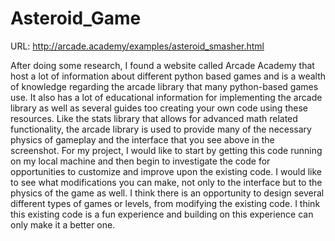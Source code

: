 # Asteroid_Game

URL: http://arcade.academy/examples/asteroid_smasher.html

After doing some research, I found a website called Arcade Academy that host a lot of information about different python based games and is a wealth of knowledge regarding the arcade library that many python-based games use. It also has a lot of educational information for implementing the arcade library as well as several guides too creating your own code using these resources. Like the stats library that allows for advanced math related functionality, the arcade library is used to provide many of the necessary physics of gameplay and the interface that you see above in the screenshot. 
	For my project, I would like to start by getting this code running on my local machine and then begin to investigate the code for opportunities to customize and improve upon the existing code. I would like to see what modifications you can make, not only to the interface but to the physics of the game as well. I think there is an opportunity to design several different types of games or levels, from modifying the existing code. I think this existing code is a fun experience and building on this experience can only make it a better one.

